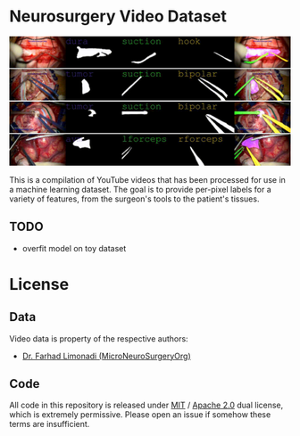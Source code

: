 # Neurosurgery Video Dataset
![](./output.gif)

This is a compilation of YouTube videos that has been processed for use in a machine learning dataset. The goal is to provide per-pixel labels for a variety of features, from the surgeon's tools to the patient's tissues.

## TODO
- overfit model on toy dataset

# License
## Data
Video data is property of the respective authors:
- [Dr. Farhad Limonadi (MicroNeuroSurgeryOrg)](https://www.youtube.com/@MicroNeuroSurgeryOrg/)

## Code
All code in this repository is released under [MIT](LICENSE-MIT) / [Apache 2.0](LICENSE-Apache) dual license, which is extremely permissive. Please open an issue if somehow these terms are insufficient.
